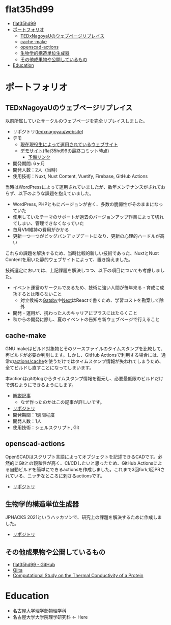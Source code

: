 # flat35hd99

- [flat35hd99](#flat35hd99)
- [ポートフォリオ](#ポートフォリオ)
  - [TEDxNagoyaUのウェブページリプレイス](#tedxnagoyauのウェブページリプレイス)
  - [cache-make](#cache-make)
  - [openscad-actions](#openscad-actions)
  - [生物学的構造単位生成器](#生物学的構造単位生成器)
  - [その他成果物や公開しているもの](#その他成果物や公開しているもの)
- [Education](#education)

# ポートフォリオ

## TEDxNagoyaUのウェブページリプレイス

以前所属していたサークルのウェブページを完全リプレイスしました。

- リポジトリ([tedxnagoyau/website](https://github.com/tedxnagoyau/website))
- デモ
  - [現在現役生によって運用されているウェブサイト](https://tedxnagoyau.com/)
  - [デモサイト](demo-tedxnagoya-u.wataru.app)(flat35hd99の最終コミット時点)
    - [予備リンク](https://fir-tedxnu.web.app/)
- 開発期間: 6ヶ月
- 開発人数：2人（当時）
- 使用技術：Nuxt, Nuxt Content, Vuetify, Firebase, GitHub Actions

当時はWordPressによって運用されていましたが、数年メンテナンスがされておらず、以下のような課題を抱えていました。

- WordPress, PHPともにバージョンが古く、多数の脆弱性がそのままになっていた
- 使用していたテーマのサポートが過去のバージョンアップ作業によって切れてしまい、管理できなくなっていた
- 毎月VM維持の費用がかかる
- 更新一つ一つがビッグバンアップデートになり、更新の心理的ハードルが高い

これらの課題を解決するため、当時比較的新しい技術であった、NuxtとNuxt Contentを用いた静的ウェブサイトによって、置き換えました。

技術選定においては、上記課題を解決しつつ、以下の項目についても考慮しました。

- イベント運営のサークルであるため、技術に強い人間が毎年来る・育成に成功するとは限らないこと
  - 対立候補の[Gatsby](https://github.com/gatsbyjs/gatsby)や[Next](https://github.com/vercel/next.js)はReactで書くため、学習コストを勘案して除外
- 開発・運用が、携わった人のキャリアにプラスにはたらくこと
- 秋からの開発に際し、夏のイベントの告知を新ウェブページで行えること

## cache-make

GNU makeはビルド対象物とそのソースファイルのタイムスタンプを比較して、再ビルドが必要か判別します。しかし、GitHub Actionsで利用する場合には、通常の[actions/cache](https://github.com/actions/cache)を使うだけではタイムスタンプ情報が失われてしまうため、全てビルドし直すことになってしまいます。

本actionはgitのlogからタイムスタンプ情報を復元し、必要最低限のビルドだけで済むようにできるようにします。

- [解説記事](https://qiita.com/flat35hd99/items/b0b8931f8dfcb00891cb)
  - なぜ作ったのかはこの記事が詳しいです。
- [リポジトリ](https://github.com/flat35hd99/cache-make)
- 開発期間：1週間程度
- 開発人数：1人
- 使用技術：シェルスクリプト, Git

## openscad-actions

OpenSCADはスクリプト言語によってオブジェクトを記述できるCADです。必然的にGitとの親和性が高く、CI/CDしたいと思ったため、GitHub Actionsによる自動ビルドを簡単にできるactionsを作成しました。これまで3回fork,1回PRされている、ニッチなところに刺さるactionsです。

- [リポジトリ](https://github.com/flat35hd99/openscad-actions)

## 生物学的構造単位生成器

JPHACKS 2021というハッカソンで、研究上の課題を解決するために作成しました。

- [リポジトリ](https://github.com/jphacks/d_2110)

## その他成果物や公開しているもの

- [flat35hd99 - GitHub](https://github.com/flat35hd99)
- [Qiita](https://qiita.com/flat35hd99)
- [Computational Study on the Thermal Conductivity of a Protein](https://doi.org/10.1021/acs.jpcb.2c00958)

# Education

- 名古屋大学理学部物理学科
- 名古屋大学大学院理学研究科 <- Here
